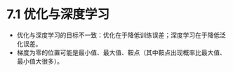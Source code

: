 # 7.1 优化与深度学习

* 优化与深度学习的目标不一致：优化在于降低训练误差；深度学习在于降低泛化误差。
* 梯度为零的位置可能是最小值、最大值、鞍点（其中鞍点出现概率比最大值、最小值大很多）。